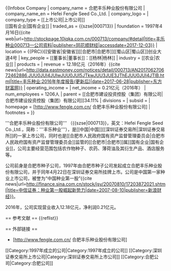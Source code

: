 {{Infobox Company 
| company_name     = 合肥丰乐种业股份有限公司
| company_name_en  = Hefei Fengle Seed Co.,Ltd.
| company_logo     = 
| company_type     = [[上市公司|上市公司]]<br />[[国有企业|国有企业]]
| traded_as        = {{szse|000713}}
| foundation       = 1997年4月16日<ref name=gszl>{{cite web|url=http://stockpage.10jqka.com.cn/000713/company/#detail|title=丰乐种业000713—公司资料|publisher=同花顺财经|accessdate=2017-12-03}}</ref>
| location         = {{PRC}}[[安徽省|安徽省]][[合肥市|合肥市]][[蜀山区|蜀山区]]创业大道4号
| key_people       = [[董事长|董事长]]：[[杨林|杨林]]
| industry         = [[农业|农业]]
| products         = 
| revenue          = 12.18亿元（2016年）<ref name=nb>{{cite news|url=http://data.eastmoney.com/notices/detail/000713/AN201706270672462886,JUU0JUI4JUIwJUU0JUI5JTkwJUU3JUE3JThEJUU0JUI4JTlB.html|title=丰乐种业:2016年年度报告(更新后)|date=2017-06-28|publisher=东方财富网}}</ref>
| operating_income = 
| net_income       = 0.21亿元（2016年）<ref name=nb/>
| num_employees    = 1206人<ref name=gszl/>
| parent           = [[合肥市建设投资控股（集团）有限公司|合肥市建设投资控股（集团）有限公司]]34.11%<ref name=gszl/>
| divisions        = 
| subsid           = 
| homepage         = [http://www.fengle.com.cn/ 合肥丰乐种业股份有限公司]
| footnotes        = 
}}

'''合肥丰乐种业股份有限公司''' （{{szse|000713}}，英文：Hefei Fengle Seed Co.,Ltd.，简称：'''丰乐种业'''），是[[中国|中国]][[深圳证券交易所|深圳证券交易所]]的一家上市公司，同时也是[[合肥市人民政府国有资产监督管理委员会|合肥市人民政府国有资产监督管理委员会]]监管的[[合肥市|合肥市]]属[[国有企业|国有企业]]，公司主要经营范围包括农作物种子、农药、薄荷油及其衍生产品、酒店服务等。

公司前身是合肥市种子公司，1997年由合肥市种子公司发起成立合肥丰乐种业股份有限公司，并于同年4月22日在深圳证券交易所挂牌上市<ref name=gszl/>。公司是中国第一家种业上市公司，被誉为“中国种业第一股”<ref>{{cite news|url=http://finance.sina.com.cn/stock/jsy/20070810/17203872021.shtml|title=中信证券：种业第一股崛起新势力|date=2007-08-10|publisher=新浪财经}}</ref>。

2016年，公司实现营业收入12.18亿元，净利润0.21亿元。<ref name=nb/>

== 参考文献 ==
{{reflist}}

== 外部链接 ==
* [http://www.fengle.com.cn/ 合肥丰乐种业股份有限公司]

[[Category:1997年成立的公司|Category:1997年成立的公司]]
[[Category:深圳证券交易所上市公司|Category:深圳证券交易所上市公司]]
[[Category:合肥公司|Category:合肥公司]]